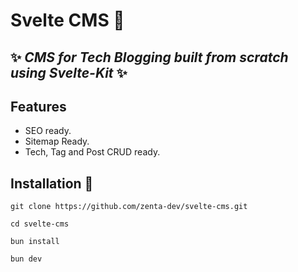 # Svelte CMS 📃
## ✨ _CMS for Tech Blogging built from scratch using Svelte-Kit_ ✨

## Features
- SEO ready.
- Sitemap Ready.
- Tech, Tag and Post CRUD ready.

## Installation 🚀

```
git clone https://github.com/zenta-dev/svelte-cms.git
```
```
cd svelte-cms
```
```
bun install
```
```
bun dev
```
